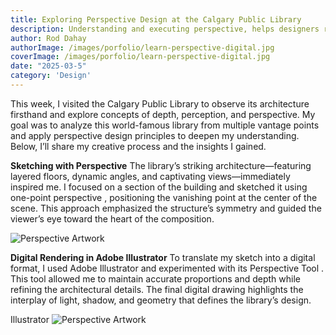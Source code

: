 ```yaml
---
title: Exploring Perspective Design at the Calgary Public Library
description: Understanding and executing perspective, helps designers refine their craft and make them better artists and designers. 
author: Rod Dahay
authorImage: /images/porfolio/learn-perspective-digital.jpg
coverImage: /images/porfolio/learn-perspective-digital.jpg
date: "2025-03-5"
category: 'Design'
---
```


This week, I visited the Calgary Public Library to observe its architecture firsthand and explore concepts of depth, perception, and perspective. My goal was to analyze this world-famous library from multiple vantage points and apply perspective design principles to deepen my understanding. Below, I’ll share my creative process and the insights I gained.


**Sketching with Perspective**
The library’s striking architecture—featuring layered floors, dynamic angles, and captivating views—immediately inspired me. I focused on a section of the building and sketched it using one-point perspective , positioning the vanishing point at the center of the scene. This approach emphasized the structure’s symmetry and guided the viewer’s eye toward the heart of the composition.

![Perspective Artwork](/images/porfolio/learn-perspective-sketch.jpg)


**Digital Rendering in Adobe Illustrator**
To translate my sketch into a digital format, I used Adobe Illustrator and experimented with its Perspective Tool . This tool allowed me to maintain accurate proportions and depth while refining the architectural details. The final digital drawing highlights the interplay of light, shadow, and geometry that defines the library’s design.

Illustrator
![Perspective Artwork](/images/porfolio/learn-perspective-digital.jpg)




